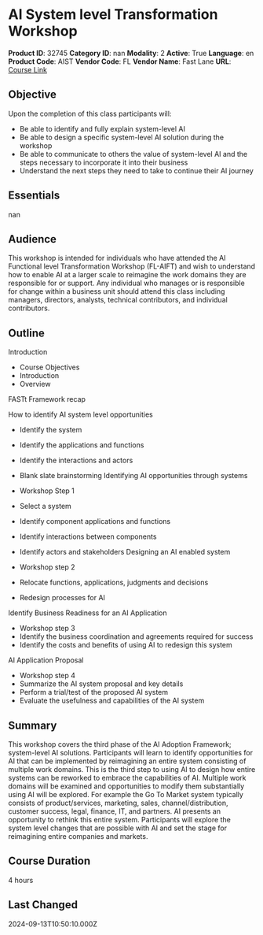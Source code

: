 # AI System level Transformation Workshop

**Product ID**: 32745
**Category ID**: nan
**Modality**: 2
**Active**: True
**Language**: en
**Product Code**: AIST
**Vendor Code**: FL
**Vendor Name**: Fast Lane
**URL**: [Course Link](https://www.fastlaneus.com/course/training-aist)

## Objective
Upon the completion of this class participants will:



- Be able to identify and fully explain system-level AI
- Be able to design a specific system-level AI solution during the workshop
- Be able to communicate to others the value of system-level AI and the steps necessary to incorporate it into their business
- Understand the next steps they need to take to continue their AI journey

## Essentials
nan

## Audience
This workshop is intended for individuals who have attended the AI Functional level Transformation Workshop (FL-AIFT) and wish to understand how to enable AI at a larger scale to reimagine the work domains they are responsible for or support. Any individual who manages or is responsible for change within a business unit should attend this class including managers, directors, analysts, technical contributors, and individual contributors.

## Outline
Introduction


- Course Objectives
- Introduction
- Overview

FASTt Framework recap

How to identify AI system level opportunities


- Identify the system
- Identify the applications and functions
- Identify the interactions and actors
- Blank slate brainstorming
Identifying AI opportunities through systems


- Workshop Step 1
- Select a system
- Identify component applications and functions
- Identify interactions between components
- Identify actors and stakeholders
Designing an AI enabled system


- Workshop step 2
- Relocate functions, applications, judgments and decisions
- Redesign processes for AI

 Identify Business Readiness for an AI Application


- Workshop step 3
- Identify the business coordination and agreements required for success
- Identify the costs and benefits of using AI to redesign this system

AI Application Proposal


- Workshop step 4
- Summarize the AI system proposal and key details
- Perform a trial/test of the proposed AI system
- Evaluate the usefulness and capabilities of the AI system

## Summary
This workshop covers the third phase of the AI Adoption Framework; system-level AI solutions. Participants will learn to identify opportunities for AI that can be implemented by reimagining an entire system consisting of multiple work domains. This is the third step to using AI to design how entire systems can be reworked to embrace the capabilities of AI.  Multiple work domains will be examined and opportunities to modify them substantially using AI will be explored. For example the Go To Market system typically consists of product/services, marketing, sales, channel/distribution, customer success, legal, finance, IT, and partners.  AI presents an opportunity to rethink this entire system. Participants will explore the system level changes that are possible with AI and set the stage for reimagining entire companies and markets.

## Course Duration
4 hours

## Last Changed
2024-09-13T10:50:10.000Z

